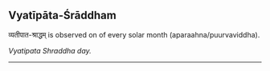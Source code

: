 ## Vyatīpāta-Śrāddham
व्यतीपात-श्राद्धम् is observed on  of every solar month (aparaahna/puurvaviddha).

_Vyatipata Shraddha day._

---

